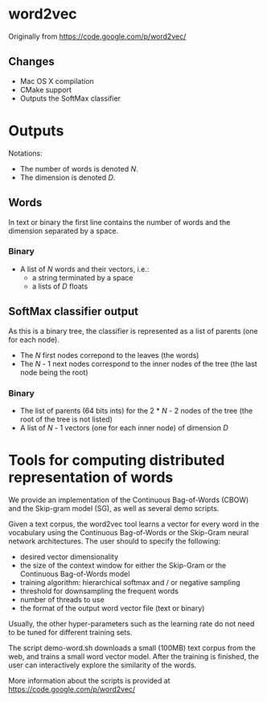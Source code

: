 # word2vec

Originally from https://code.google.com/p/word2vec/

## Changes

- Mac OS X compilation
- CMake support
- Outputs the SoftMax classifier

# Outputs

Notations:

- The number of words is denoted *N*.
- The dimension is denoted *D*.

## Words

In text or binary the first line contains the number of words and the dimension separated by a space.

### Binary

- A list of *N* words and their vectors, i.e.:
    - a string terminated by a space
    - a lists of *D* floats

## SoftMax classifier output

As this is a binary tree, the classifier is represented as a list of parents (one for each node).

- The *N* first nodes correpond to the leaves (the words)
- The *N* - 1 next nodes correspond to the inner nodes of the tree (the last node being the root)

### Binary

- The list of parents (64 bits ints) for the 2 * *N* - 2  nodes of the tree (the root of the tree is not listed)
- A list of *N* - 1 vectors (one for each inner node) of dimension *D*

# Tools for computing distributed representation of words

We provide an implementation of the Continuous Bag-of-Words (CBOW) and the Skip-gram model (SG), as well as several demo scripts.

Given a text corpus, the word2vec tool learns a vector for every word in the vocabulary using the Continuous
Bag-of-Words or the Skip-Gram neural network architectures. The user should to specify the following:
 - desired vector dimensionality
 - the size of the context window for either the Skip-Gram or the Continuous Bag-of-Words model
 - training algorithm: hierarchical softmax and / or negative sampling
 - threshold for downsampling the frequent words
 - number of threads to use
 - the format of the output word vector file (text or binary)

Usually, the other hyper-parameters such as the learning rate do not need to be tuned for different training sets.

The script demo-word.sh downloads a small (100MB) text corpus from the web, and trains a small word vector model. After the training
is finished, the user can interactively explore the similarity of the words.

More information about the scripts is provided at https://code.google.com/p/word2vec/
